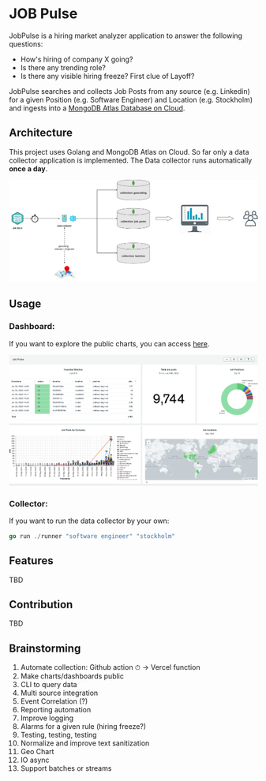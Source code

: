# JOB Pulse

JobPulse is a hiring market analyzer application to answer the following questions: 
  
- How's hiring of company X going?
- Is there any trending role?
- Is there any visible hiring freeze? First clue of Layoff?

JobPulse searches and collects Job Posts from any source (e.g. Linkedin) for a given Position (e.g. Software Engineer) and Location (e.g. Stockholm) and ingests into a [MongoDB Atlas Database on Cloud](https://www.mongodb.com/cloud/atlas). 

## Architecture

This project uses Golang and MongoDB Atlas on Cloud. 
So far only a data collector application is implemented.
The Data collector runs automatically **once a day**. 

![Architecture](./assets/images/architecture.png#center)

## Usage

### Dashboard:

If you want to explore the public charts, you can access [here](https://charts.mongodb.com/charts-project-0-mcjod/public/dashboards/62ab5b86-5868-44fe-885f-14caf30ccad1).

![MongoDB Charts](./assets/images/mongodb-charts.png#center)

### Collector:

If you want to run the data collector by your own:
```go
go run ./runner "software engineer" "stockholm"
```

## Features
TBD

## Contribution
TBD

## Brainstorming
1. Automate collection: Github action ⏱ -> Vercel function
2. Make charts/dashboards public
3. CLI to query data
4. Multi source integration
5. Event Correlation (?)
6. Reporting automation
7. Improve logging
8. Alarms for a given rule (hiring freeze?)
9. Testing, testing, testing
10. Normalize and improve text sanitization
11. Geo Chart
12. IO async
13. Support batches or streams

